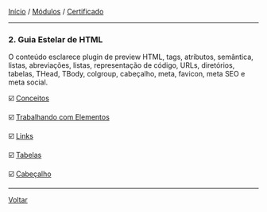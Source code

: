 [Início](https://github.com/Thalyalm/rocketseat-trilha-fundamentar) /
[Módulos](https://github.com/Thalyalm/rocketseat-trilha-fundamentar/tree/main/modulos) /
[Certificado](https://github.com/Thalyalm/rocketseat-trilha-fundamentar/tree/main/certificado)

---

### 2. Guia Estelar de HTML

O conteúdo esclarece plugin de preview HTML, tags, atributos, semântica, listas, abreviações, listas, representação de código, URLs, diretórios, tabelas, THead, TBody, colgroup, cabeçalho, meta, favicon, meta SEO e meta social.

:ballot_box_with_check: [Conceitos](/modulos/guia-estelar-de-html/conceitos)

:ballot_box_with_check: [Trabalhando com Elementos](/modulos/guia-estelar-de-html/trabalhando-com-elementos)

:ballot_box_with_check: [Links](/modulos/guia-estelar-de-html/links)

:ballot_box_with_check: [Tabelas](/modulos/guia-estelar-de-html/tabelas)

:ballot_box_with_check: [Cabeçalho](/modulos/guia-estelar-de-html/cabecalho)

---

[Voltar](https://github.com/Thalyalm/rocketseat-trilha-fundamentar/tree/main/modulos)